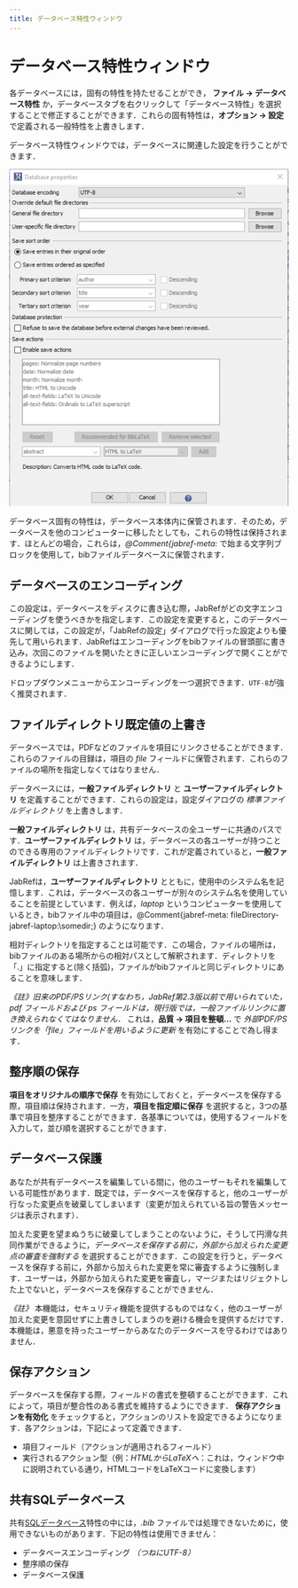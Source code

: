 ```yaml
---
title: データベース特性ウィンドウ
---
```


# データベース特性ウィンドウ

各データベースには，固有の特性を持たせることができ，
**ファイル → データベース特性** か，データベースタブを右クリックして「データベース特性」を選択することで修正することができます．これらの固有特性は，**オプション → 設定** で定義される一般特性を上書きします．

データベース特性ウィンドウでは，データベースに関連した設定を行うことができます．

![データベース特性のスクリーンショット](../en/images/DatabaseProperties.png)

データベース固有の特性は，データベース本体内に保管されます．そのため，データベースを他のコンピューターに移したとしても，これらの特性は保持されます．ほとんどの場合，これらは，*@Comment{jabref-meta:* で始まる文字列ブロックを使用して，bibファイルデータベースに保管されます．

## データベースのエンコーディング

この設定は，データベースをディスクに書き込む際，JabRefがどの文字エンコーディングを使うべきかを指定します．この設定を変更すると，このデータベースに関しては，この設定が，「JabRefの設定」ダイアログで行った設定よりも優先して用いられます．JabRefはエンコーディングをbibファイルの冒頭部に書き込み，次回このファイルを開いたときに正しいエンコーディングで開くことができるようにします．

ドロップダウンメニューからエンコーディングを一つ選択できます．`UTF-8`が強く推奨されます．

## ファイルディレクトリ既定値の上書き

データベースでは，PDFなどのファイルを項目にリンクさせることができます．これらのファイルの目録は，項目の *file* フィールドに保管されます．これらのファイルの場所を指定しなくてはなりません．

データベースには，**一般ファイルディレクトリ** と **ユーザーファイルディレクトリ** を定義することができます．これらの設定は，設定ダイアログの *標準ファイルディレクトリ* を上書きします．

**一般ファイルディレクトリ** は，共有データベースの全ユーザーに共通のパスです．**ユーザーファイルディレクトリ** は，データベースの各ユーザーが持つことのできる専用のファイルディレクトリです．これが定義されていると，**一般ファイルディレクトリ** は上書きされます．

JabRefは，**ユーザーファイルディレクトリ** とともに，使用中のシステム名を記憶します．これは，データベースの各ユーザーが別々のシステム名を使用していることを前提としています．例えば，*laptop* というコンピューターを使用しているとき，bibファイル中の項目は，@Comment{jabref-meta: fileDirectory-jabref-laptop:\\somedir;} のようになります．

相対ディレクトリを指定することは可能です．この場合，ファイルの場所は，bibファイルのある場所からの相対パスとして解釈されます．ディレクトリを「.」に指定すると(除く括弧)，ファイルがbibファイルと同じディレクトリにあることを意味します．

*《註》旧来のPDF/PSリンク(すなわち，JabRef第2.3版以前で用いられていた，*pdf* フィールドおよび *ps* フィールドは，現行版では，一般ファイルリンクに置き換えられなくてはなりません．* これは，**品質 → 項目を整頓...** で *外部PDF/PSリンクを「file」フィールドを用いるように更新* を有効にすることで為し得ます．

## 整序順の保存

**項目をオリジナルの順序で保存** を有効にしておくと，データベースを保存する際，項目順は保持されます．一方，**項目を指定順に保存** を選択すると，3つの基準で項目を整序することができます．各基準については，使用するフィールドを入力して，並び順を選択することができます．

## データベース保護

あなたが共有データベースを編集している間に，他のユーザーもそれを編集している可能性があります．既定では，データベースを保存すると，他のユーザーが行なった変更点を破棄してしまいます（変更が加えられている旨の警告メッセージは表示されます）．

加えた変更を望まぬうちに破棄してしまうことのないように，そうして円滑な共同作業ができるように，*データベースを保存する前に，外部から加えられた変更点の審査を強制する* を選択することができます．この設定を行うと，データベースを保存する前に，外部から加えられた変更を常に審査するように強制します．ユーザーは，外部から加えられた変更を審査し，マージまたはリジェクトした上でないと，データベースを保存することができません．

*《註》* 本機能は，セキュリティ機能を提供するものではなく，他のユーザーが加えた変更を意図せずに上書きしてしまうのを避ける機会を提供するだけです．本機能は，悪意を持ったユーザーからあなたのデータベースを守るわけではありません．

## 保存アクション

データベースを保存する際，フィールドの書式を整頓することができます．これによって，項目が整合性のある書式を維持するようにできます． **保存アクションを有効化** をチェックすると，アクションのリストを設定できるようになります．各アクションは，下記によって定義できます．
- 項目フィールド（アクションが適用されるフィールド）
- 実行されるアクション型（例：*HTMLからLaTeXへ*：これは，ウィンドウ中に説明されている通り，HTMLコードをLaTeXコードに変換します）

## 共有SQLデータベース

共有[SQLデータベース](http://help.jabref.org/en/SQLDatabase)特性の中には，*.bib* ファイルでは処理できないために，使用できないものがあります．下記の特性は使用できません：
- データベースエンコーディング *（つねにUTF-8）*
- 整序順の保存
- データベース保護
